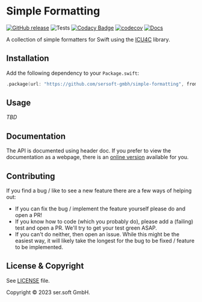 # Simple Formatting

[![GitHub release](https://img.shields.io/github/release/sersoft-gmbh/simple-formatting.svg?style=flat)](https://github.com/sersoft-gmbh/simple-formatting/releases/latest)
![Tests](https://github.com/sersoft-gmbh/simple-formatting/workflows/Tests/badge.svg)
[![Codacy Badge](https://app.codacy.com/project/badge/Grade/b5e1ed021b0b4910ac35c3cf2f8abaea)](https://www.codacy.com/gh/sersoft-gmbh/simple-formatting/dashboard?utm_source=github.com&amp;utm_medium=referral&amp;utm_content=sersoft-gmbh/simple-formatting&amp;utm_campaign=Badge_Grade)
[![codecov](https://codecov.io/gh/sersoft-gmbh/simple-formatting/branch/main/graph/badge.svg?token=tGeXRgEvBs)](https://codecov.io/gh/sersoft-gmbh/simple-formatting)
[![Docs](https://img.shields.io/badge/-documentation-informational)](https://sersoft-gmbh.github.io/simple-formatting)

A collection of simple formatters for Swift using the [ICU4C](https://unicode-org.github.io/icu) library.

## Installation

Add the following dependency to your `Package.swift`:
```swift
.package(url: "https://github.com/sersoft-gmbh/simple-formatting", from: "0.4.0"),
```

## Usage

_TBD_

## Documentation

The API is documented using header doc. If you prefer to view the documentation as a webpage, there is an [online version](https://sersoft-gmbh.github.io/simple-formatting) available for you.

## Contributing

If you find a bug / like to see a new feature there are a few ways of helping out:

-   If you can fix the bug / implement the feature yourself please do and open a PR!
-   If you know how to code (which you probably do), please add a (failing) test and open a PR. We'll try to get your test green ASAP.
-   If you can't do neither, then open an issue. While this might be the easiest way, it will likely take the longest for the bug to be fixed / feature to be implemented.

## License & Copyright

See [LICENSE](./LICENSE) file.

Copyright &copy; 2023 ser.soft GmbH.
